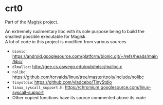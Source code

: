 # crt0

Part of the [Magisk](https://github.com/topjohnwu/Magisk) project.

An extremely rudimentary libc with its sole purpose being to build the smallest possible executable for Magisk.<br>
A lot of code in this project is modified from various sources.

- `bionic`: https://android.googlesource.com/platform/bionic.git/+/refs/heads/main/libc/
- `dlmalloc`: http://gee.cs.oswego.edu/pub/misc/malloc.c
- `nolibc`: https://github.com/torvalds/linux/tree/master/tools/include/nolibc
- `tinystdio`: https://github.com/vladcebo/TinyStdio
- `linux_syscall_support.h`: https://chromium.googlesource.com/linux-syscall-support
- Other copied functions have its source commented above its code
